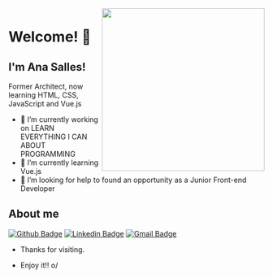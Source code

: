 <!--
**anacarolsalles/anacarolsalles** is a ✨ _special_ ✨ repository because its `README.md` (this file) appears on your GitHub profile.

Here are some ideas to get you started:

- 🔭 I’m currently working on ...
- 🌱 I’m currently learning ...
- 👯 I’m looking to collaborate on ...
- 🤔 I’m looking for help with ...
- 💬 Ask me about ...
- 📫 How to reach me: ...
- 😄 Pronouns: ...
- ⚡ Fun fact: ...
-->

	
<img align="right" width="320" height="320" src="https://lh3.googleusercontent.com/a-/AOh14Ggd9aatPte7dVOKR3DCgiZW8wtJ_6m4E-k3SuMP=s288-p-rw-no">
 
# Welcome! 👋
 
## I'm Ana Salles!
 
Former Architect, now learning HTML, CSS, JavaScript and Vue.js
 
- 🔭 I’m currently working on LEARN EVERYTHING I CAN ABOUT PROGRAMMING
- 🌱 I’m currently learning Vue.js
- 🤔 I’m looking for help to found an opportunity as a Junior Front-end Developer

## About me 
[![Github Badge](https://img.shields.io/badge/-Github-000?style=flat-square&logo=Github&logoColor=white&link=https://github.com/anacarolsalles)](https://github.com/anacarolsalles)
[![Linkedin Badge](https://img.shields.io/badge/-LinkedIn-blue?style=flat-square&logo=Linkedin&logoColor=white&link=https://www.linkedin.com/in/anacarolsalles/)](https://www.linkedin.com/in/anacarolsalles/)
[![Gmail Badge](https://img.shields.io/badge/-Gmail-c14438?style=flat-square&logo=Gmail&logoColor=white&link=mailto:anasallesales@gmail.com)](mailto:anasallesales@gmail.com)
 
- Thanks for visiting. 
 
- Enjoy it!! o/
